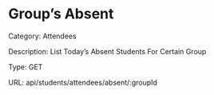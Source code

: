 # Group’s Absent

Category: Attendees

Description: List Today’s Absent Students For Certain Group

Type: GET

URL: api/students/attendees/absent/:groupId